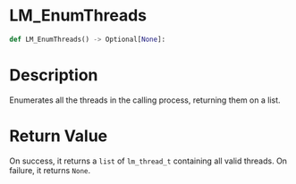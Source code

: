 # LM_EnumThreads

```python
def LM_EnumThreads() -> Optional[None]:
```

# Description

Enumerates all the threads in the calling process, returning them on a list.

#  Return Value

On success, it returns a `list` of `lm_thread_t` containing all valid threads. On failure, it returns `None`.

